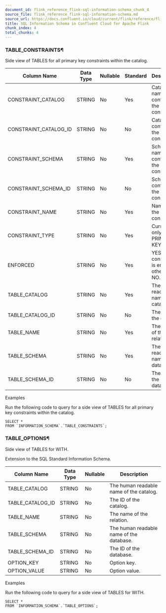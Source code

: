 ```yaml
---
document_id: flink_reference_flink-sql-information-schema_chunk_4
source_file: flink_reference_flink-sql-information-schema.md
source_url: https://docs.confluent.io/cloud/current/flink/reference/flink-sql-information-schema.html
title: SQL Information Schema in Confluent Cloud for Apache Flink
chunk_index: 4
total_chunks: 4
---
```


### TABLE_CONSTRAINTS¶

Side view of TABLES for all primary key constraints within the catalog.

Column Name | Data Type | Nullable | Standard | Description
---|---|---|---|---
CONSTRAINT_CATALOG | STRING | No | Yes | Catalog name containing the constraint.
CONSTRAINT_CATALOG_ID | STRING | No | No | Catalog ID containing the constraint.
CONSTRAINT_SCHEMA | STRING | No | Yes | Schema name containing the constraint.
CONSTRAINT_SCHEMA_ID | STRING | No | No | Schema ID containing the constraint.
CONSTRAINT_NAME | STRING | No | Yes | Name of the constraint.
CONSTRAINT_TYPE | STRING | No | Yes | Currently, only PRIMARY KEY.
ENFORCED | STRING | No | Yes | YES if constraint is enforced, otherwise NO.
TABLE_CATALOG | STRING | No | Yes | The human readable name of the catalog.
TABLE_CATALOG_ID | STRING | No | No | The ID of the catalog.
TABLE_NAME | STRING | No | Yes | The name of the relation.
TABLE_SCHEMA | STRING | No | Yes | The human readable name of the database.
TABLE_SCHEMA_ID | STRING | No | No | The ID of the database.

Examples

Run the following code to query for a side view of TABLES for all primary key constraints within the catalog.

    SELECT *
    FROM `INFORMATION_SCHEMA`.`TABLE_CONSTRAINTS`;

### TABLE_OPTIONS¶

Side view of TABLES for WITH.

Extension to the SQL Standard Information Schema.

Column Name | Data Type | Nullable | Description
---|---|---|---
TABLE_CATALOG | STRING | No | The human readable name of the catalog.
TABLE_CATALOG_ID | STRING | No | The ID of the catalog.
TABLE_NAME | STRING | No | The name of the relation.
TABLE_SCHEMA | STRING | No | The human readable name of the database.
TABLE_SCHEMA_ID | STRING | No | The ID of the database.
OPTION_KEY | STRING | No | Option key.
OPTION_VALUE | STRING | No | Option value.

Examples

Run the following code to query for a side view of TABLES for WITH.

    SELECT *
    FROM `INFORMATION_SCHEMA`.`TABLE_OPTIONS`;
